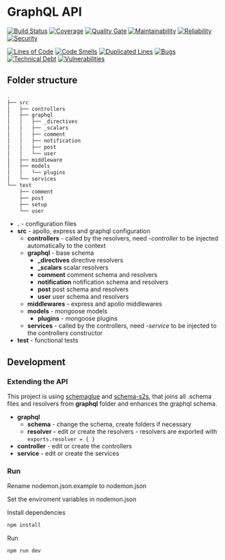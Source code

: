 # GraphQL API

[![Build Status](https://travis-ci.com/dev-saas/api.svg?branch=master)](https://travis-ci.com/dev-saas/api)
[![Coverage](https://sonarcloud.io/api/project_badges/measure?project=dev-saas_api&metric=coverage)](https://sonarcloud.io/dashboard?id=dev-saas_api)
[![Quality Gate](https://sonarcloud.io/api/project_badges/measure?project=dev-saas_api&metric=alert_status)](https://sonarcloud.io/dashboard?id=dev-saas_api)
[![Maintainability](https://sonarcloud.io/api/project_badges/measure?project=dev-saas_api&metric=sqale_rating)](https://sonarcloud.io/dashboard?id=dev-saas_api)
[![Reliability](https://sonarcloud.io/api/project_badges/measure?project=dev-saas_api&metric=reliability_rating)](https://sonarcloud.io/dashboard?id=dev-saas_api)
[![Security](https://sonarcloud.io/api/project_badges/measure?project=dev-saas_api&metric=security_rating)](https://sonarcloud.io/dashboard?id=dev-saas_api)

[![Lines of Code](https://sonarcloud.io/api/project_badges/measure?project=dev-saas_api&metric=ncloc)](https://sonarcloud.io/dashboard?id=dev-saas_api)
[![Code Smells](https://sonarcloud.io/api/project_badges/measure?project=dev-saas_api&metric=code_smells)](https://sonarcloud.io/dashboard?id=dev-saas_api)
[![Duplicated Lines](https://sonarcloud.io/api/project_badges/measure?project=dev-saas_api&metric=duplicated_lines_density)](https://sonarcloud.io/dashboard?id=dev-saas_api)
[![Bugs](https://sonarcloud.io/api/project_badges/measure?project=dev-saas_api&metric=bugs)](https://sonarcloud.io/dashboard?id=dev-saas_api)
[![Technical Debt](https://sonarcloud.io/api/project_badges/measure?project=dev-saas_api&metric=sqale_index)](https://sonarcloud.io/dashboard?id=dev-saas_api)
[![Vulnerabilities](https://sonarcloud.io/api/project_badges/measure?project=dev-saas_api&metric=vulnerabilities)](https://sonarcloud.io/dashboard?id=dev-saas_api)

## Folder structure

```bash
.
├── src
│   ├── controllers
│   ├── graphql
│   │   ├── _directives
│   │   ├── _scalars
│   │   ├── comment
│   │   ├── notification
│   │   ├── post
│   │   └── user
│   ├── middleware
│   ├── models
│   │   └── plugins
│   └── services
└── test
    ├── comment
    ├── post
    ├── setup
    └── user
```

- **.** - configuration files
- **src** - apollo, express and graphql configuration
  - **controllers** - called by the resolvers, need *-controller* to be injected automatically to the context
  - **graphql** - base schema
    - **_directives** directive resolvers
    - **_scalars** scalar resolvers
    - **comment** comment schema and resolvers
    - **notification** notification schema and resolvers
    - **post** post schema and resolvers
    - **user** user schema and resolvers
  - **middlewares** - express and apollo middlewares
  - **models** - mongoose models
    - **plugins** - mongoose plugins
  - **services** - called by the controllers, need *-service* to be injected to the controllers constructor
- **test** - functional tests

## Development

### Extending the API

This project is using [schemaglue](https://github.com/nicolasdao/schemaglue) and [schema-s2s](https://github.com/nicolasdao/graphql-s2s), that joins all .schema files and resolvers from **graphql** folder and enhances the graphql schema.

- **graphql**
  - **schema** - change the schema, create folders if necessary
  - **resolver** - edit or create the resolvers - resolvers are exported with `exports.resolver = { }`
- **controller** - edit or create the controllers
- **service** - edit or create the services

### Run

Rename nodemon.json.example to nodemon.json

Set the enviroment variables in nodemon.json

Install dependencies

```sh
npm install
```

Run

```sh
npm run dev
```
